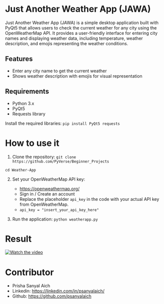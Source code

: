 # Just Another Weather App (JAWA)
Just Another Weather App (JAWA) is a simple desktop application built with PyQt5 that allows users to check the current weather for any city using the OpenWeatherMap API. It provides a user-friendly interface for entering city names and displaying weather data, including temperature, weather description, and emojis representing the weather conditions.

## Features
- Enter any city name to get the current weather
- Shows weather description with emojis for visual representation

## Requirements
- Python 3.x
- PyQt5
- Requests library

Install the required libraries: ```pip install PyQt5 requests```

# How to use it
1. Clone the repository:
```git clone https://github.com/PyVerse/Beginner_Projects```

```cd Weather-App```

2. Set your OpenWeatherMap API key:
    - https://openweathermap.org/
    - Sign in / Create an account
    - Replace the placeholder ```api_key``` in the code with your actual API key from OpenWeatherMap.
    - ```api_key = "insert_your_api_key_here"```

3. Run the application: ```python weatherapp.py```

# Result
[![Watch the video](https://img.youtube.com/vi/YOUR_VIDEO_ID/0.jpg)](https://github.com/user-attachments/assets/d859a056-7370-40a8-bf7f-a403ee2d8d2c)

# Contributor
- Prisha Sanyal Aich
- Linkedin: https://linkedin.com/in/psanyalaich/
- Github: https://github.com/psanyalaich
